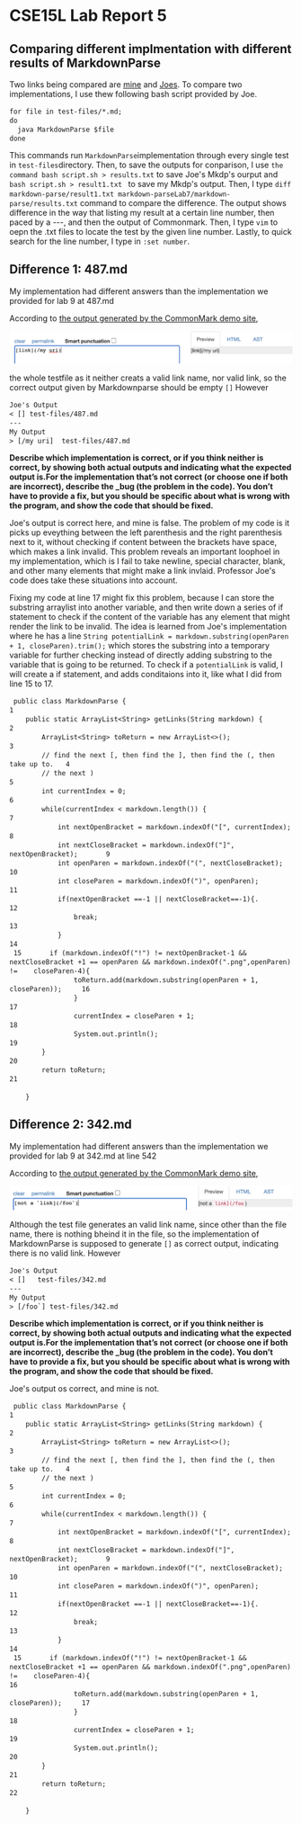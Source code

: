 # CSE15L Lab Report 5

## Comparing different implmentation with different results of MarkdownParse

Two links being compared are [mine](https://github.com/KristinShuyiHan/markdown-parse) and [Joes](https://github.com/ucsd-cse15l-w22/markdown-parse). To compare two implementations, I use thew following bash script provided by Joe.
```
for file in test-files/*.md;
do
  java MarkdownParse $file
done
```
This commands run `MarkdownParse`implementation through every single test in `test-files`directory. Then, to save the outputs for conparison, I use `the command bash script.sh > results.txt` to save Joe's Mkdp's ourput and `bash script.sh > result1.txt ` to save my Mkdp's output. Then, I type ```diff markdown-parse/result1.txt markdown-parseLab7/markdown-parse/results.txt``` command to compare the difference. The output shows difference in the way that listing my result at  a certain line number, then paced by a ---, and then the output of Commonmark. Then, I type `vim` to oepn the .txt files to locate the test by the given line number. Lastly, to quick search for the line number, I type in `:set number`.



## Difference 1: 487.md
My implementation had different answers than the implementation we provided for lab 9 at 487.md

According to [the output generated by the CommonMark demo site](https://spec.commonmark.org/dingus/),


![Image](https://github.com/KristinShuyiHan/cse15l-lab-reports/blob/main/Screen%20Shot%202022-03-14%20at%208.08.19%20PM.png)

the whole testfile as it neither creats a valid link name, nor valid link, so the correct output given by Markdownparse should be empty `[]`
However
```
Joe's Output
< [] test-files/487.md
---
My Output
> [/my uri]  test-files/487.md 
```
**Describe which implementation is correct, or if you think neither is correct, by showing both actual outputs and indicating what the expected output is.For the implementation that’s not correct (or choose one if both are incorrect), describe the _bug (the problem in the code). You don’t have to provide a fix, but you should be specific about what is wrong with the program, and show the code that should be fixed.**

Joe's output is correct here, and mine is false. The problem of my code is it picks up eveything between the left parenthesis and the right parenthesis next to it, without checking if content between the brackets have space, which makes a link invalid. This problem reveals an important loophoel in my implementation, which is I fail to take newline, special character, blank, and other many elements that might make a link invlaid. Professor Joe's code does take these situations into account. 

Fixing my code at line 17 might fix this problem, because I can store the substring arraylist into another variable, and then write down a series of if statement to check if the content of the variable has any element that might render the link to be invalid. The idea is learned from Joe's implementation where he has a line ```String potentialLink = markdown.substring(openParen + 1, closeParen).trim();``` which stores the substring into a temporary variable for further checking instead of directly adding substring to the variable that is going to be returned. To check if a ```potentialLink``` is valid, I will create a if statement, and adds conditaions into it, like what I did from line 15 to 17. 

```
 public class MarkdownParse {                                                    1
    public static ArrayList<String> getLinks(String markdown) {                  2
        ArrayList<String> toReturn = new ArrayList<>();                          3
        // find the next [, then find the ], then find the (, then take up to.   4
        // the next )                                                            5
        int currentIndex = 0;                                                    6
        while(currentIndex < markdown.length()) {                                7                            
            int nextOpenBracket = markdown.indexOf("[", currentIndex);           8
            int nextCloseBracket = markdown.indexOf("]", nextOpenBracket);       9
            int openParen = markdown.indexOf("(", nextCloseBracket);             10
            int closeParen = markdown.indexOf(")", openParen);                   11
            if(nextOpenBracket ==-1 || nextCloseBracket==-1){.                   12
                break;                                                           13
            }                                                                    14                                                           
 15       if (markdown.indexOf("!") != nextOpenBracket-1 && nextCloseBracket +1 == openParen && markdown.indexOf(".png",openParen) !=    closeParen-4){                                                                  
                toReturn.add(markdown.substring(openParen + 1, closeParen));     16
                }                                                                17
                currentIndex = closeParen + 1;                                   18
                System.out.println();                                            19
        }                                                                        20
        return toReturn;                                                         21

    }   
```



## Difference 2: 342.md

My implementation had different answers than the implementation we provided for lab 9 at 342.md at line 542

According to [the output generated by the CommonMark demo site](https://spec.commonmark.org/dingus/),


![Image](https://github.com/KristinShuyiHan/cse15l-lab-reports/blob/main/Screen%20Shot%202022-03-14%20at%208.08.59%20PM.png)

Although the test file generates an valid link name, since other than the file name, there is nothing bheind it in the file, so the implementation of MarkdownParse is supposed to generate `[]` as correct output, indicating there is no valid link.
However
```
Joe's Output
< []   test-files/342.md 
---
My Output
> [/foo`] test-files/342.md
```
**Describe which implementation is correct, or if you think neither is correct, by showing both actual outputs and indicating what the expected output is.For the implementation that’s not correct (or choose one if both are incorrect), describe the _bug (the problem in the code). You don’t have to provide a fix, but you should be specific about what is wrong with the program, and show the code that should be fixed.**

Joe's output os correct, and mine is not.


```
 public class MarkdownParse {                                                    1
    public static ArrayList<String> getLinks(String markdown) {                  2
        ArrayList<String> toReturn = new ArrayList<>();                          3
        // find the next [, then find the ], then find the (, then take up to.   4
        // the next )                                                            5
        int currentIndex = 0;                                                    6
        while(currentIndex < markdown.length()) {                                7                            
            int nextOpenBracket = markdown.indexOf("[", currentIndex);           8
            int nextCloseBracket = markdown.indexOf("]", nextOpenBracket);       9
            int openParen = markdown.indexOf("(", nextCloseBracket);             10
            int closeParen = markdown.indexOf(")", openParen);                   11
            if(nextOpenBracket ==-1 || nextCloseBracket==-1){.                   12
                break;                                                           13
            }                                                                    14                                                           
 15       if (markdown.indexOf("!") != nextOpenBracket-1 && nextCloseBracket +1 == openParen && markdown.indexOf(".png",openParen) !=    closeParen-4){                                                                   16
                toReturn.add(markdown.substring(openParen + 1, closeParen));     17
                }                                                                18
                currentIndex = closeParen + 1;                                   19
                System.out.println();                                            20
        }                                                                        21
        return toReturn;                                                         22

    }   
```

